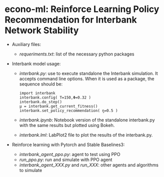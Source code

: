 # econo-ml: Reinforce Learning Policy Recommendation for Interbank Network Stability

- Auxiliary files:
  - *requeriments.txt*: list of the necessary python packages


- Interbank model usage:
  - *interbank.py*: use to execute standalone the Interbank simulation. It accepts command line options.
  When it is used as a package, the sequence should be:

        import interbank
        interbank.config( T=150,Φ=0.32 )
        interbank.do_step()
        μ = interbank.get_current_fitness()
        interbank.set_policy_recommendation( ŋ=0.5 )

  - *interbank.ipynb*: Notebook version of the standalone interbank.py with the same results but plotted using Bokeh.
  - *interbank.lml*: LabPlot2 file to plot the results of the interbank.py.


- Reinforce learning with Pytorch and Stable Baselines3:
  - *interbank_agent_ppo.py*: agent to test using PPO
  - *run_ppo.py*: run and simulate with PPO agent
  - *interbank_agent_XXX.py* and *run_XXX*: other agents and algorithms to simulate


